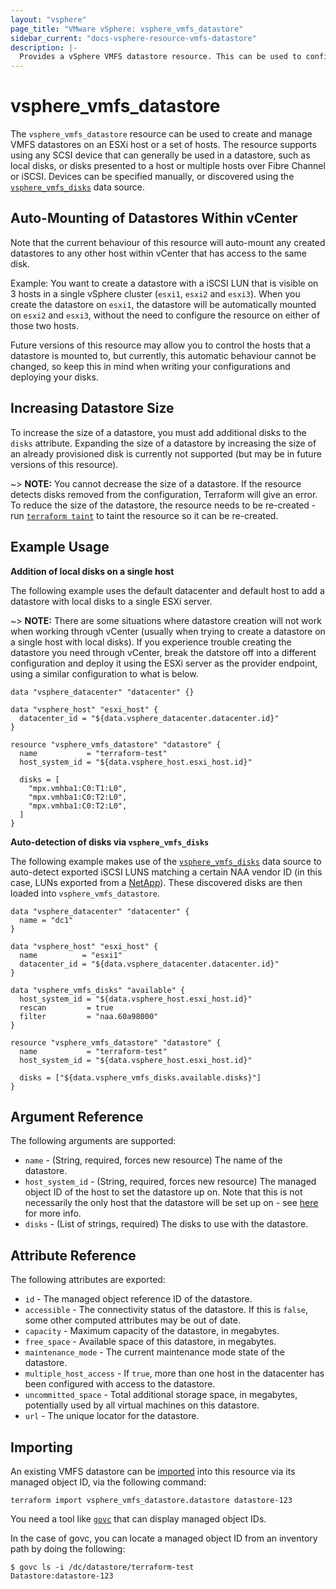 ```yaml
---
layout: "vsphere"
page_title: "VMware vSphere: vsphere_vmfs_datastore"
sidebar_current: "docs-vsphere-resource-vmfs-datastore"
description: |-
  Provides a vSphere VMFS datastore resource. This can be used to configure a VMFS datastore on a host or set of hosts.
---
```


# vsphere\_vmfs\_datastore

The `vsphere_vmfs_datastore` resource can be used to create and manage VMFS
datastores on an ESXi host or a set of hosts. The resource supports using any
SCSI device that can generally be used in a datastore, such as local disks, or
disks presented to a host or multiple hosts over Fibre Channel or iSCSI.
Devices can be specified manually, or discovered using the
[`vsphere_vmfs_disks`][data-source-vmfs-disks] data source.

[data-source-vmfs-disks]: /docs/providers/vsphere/d/vmfs_disks.html 

## Auto-Mounting of Datastores Within vCenter

Note that the current behaviour of this resource will auto-mount any created
datastores to any other host within vCenter that has access to the same disk.

Example: You want to create a datastore with a iSCSI LUN that is visible on 3
hosts in a single vSphere cluster (`esxi1`, `esxi2` and `esxi3`). When you
create the datastore on `esxi1`, the datastore will be automatically mounted on
`esxi2` and `esxi3`, without the need to configure the resource on either of
those two hosts.

Future versions of this resource may allow you to control the hosts that a
datastore is mounted to, but currently, this automatic behaviour cannot be
changed, so keep this in mind when writing your configurations and deploying
your disks.

## Increasing Datastore Size

To increase the size of a datastore, you must add additional disks to the
`disks` attribute. Expanding the size of a datastore by increasing the size of
an already provisioned disk is currently not supported (but may be in future
versions of this resource).

~> **NOTE:** You cannot decrease the size of a datastore. If the resource
detects disks removed from the configuration, Terraform will give an error. To
reduce the size of the datastore, the resource needs to be re-created - run
[`terraform taint`][cmd-taint] to taint the resource so it can be re-created.

[cmd-taint]: /docs/commands/taint.html

## Example Usage

**Addition of local disks on a single host**

The following example uses the default datacenter and default host to add a
datastore with local disks to a single ESXi server.

~> **NOTE:** There are some situations where datastore creation will not work
when working through vCenter (usually when trying to create a datastore on a
single host with local disks). If you experience trouble creating the datastore
you need through vCenter, break the datstore off into a different configuration
and deploy it using the ESXi server as the provider endpoint, using a similar
configuration to what is below.

```hcl
data "vsphere_datacenter" "datacenter" {}

data "vsphere_host" "esxi_host" {
  datacenter_id = "${data.vsphere_datacenter.datacenter.id}"
}

resource "vsphere_vmfs_datastore" "datastore" {
  name           = "terraform-test"
  host_system_id = "${data.vsphere_host.esxi_host.id}"

  disks = [
    "mpx.vmhba1:C0:T1:L0",
    "mpx.vmhba1:C0:T2:L0",
    "mpx.vmhba1:C0:T2:L0",
  ]
}
```

**Auto-detection of disks via `vsphere_vmfs_disks`**

The following example makes use of the
[`vsphere_vmfs_disks`][data-source-vmfs-disks] data source to auto-detect
exported iSCSI LUNS matching a certain NAA vendor ID (in this case, LUNs
exported from a [NetApp][ext-netapp]). These discovered disks are then loaded
into `vsphere_vmfs_datastore`.

[ext-netapp]: https://kb.netapp.com/support/s/article/ka31A0000000rLRQAY/how-to-match-a-lun-s-naa-number-to-its-serial-number?language=en_US

```hcl
data "vsphere_datacenter" "datacenter" {
  name = "dc1"
}

data "vsphere_host" "esxi_host" {
  name          = "esxi1"
  datacenter_id = "${data.vsphere_datacenter.datacenter.id}"
}

data "vsphere_vmfs_disks" "available" {
  host_system_id = "${data.vsphere_host.esxi_host.id}"
  rescan         = true
  filter         = "naa.60a98000"
}

resource "vsphere_vmfs_datastore" "datastore" {
  name           = "terraform-test"
  host_system_id = "${data.vsphere_host.esxi_host.id}"

  disks = ["${data.vsphere_vmfs_disks.available.disks}"]
}
```

## Argument Reference

The following arguments are supported:

* `name` - (String, required, forces new resource) The name of the datastore.
* `host_system_id` - (String, required, forces new resource) The managed object
  ID of the host to set the datastore up on. Note that this is not necessarily
  the only host that the datastore will be set up on - see
  [here](#auto-mounting-of-datastores-within-vcenter) for more info.
* `disks` - (List of strings, required) The disks to use with the datastore.

## Attribute Reference

The following attributes are exported:

* `id` - The managed object reference ID of the datastore.
* `accessible` - The connectivity status of the datastore. If this is `false`,
  some other computed attributes may be out of date.
* `capacity` - Maximum capacity of the datastore, in megabytes.
* `free_space` - Available space of this datastore, in megabytes.
* `maintenance_mode` - The current maintenance mode state of the datastore.
* `multiple_host_access` - If `true`, more than one host in the datacenter has
  been configured with access to the datastore.
* `uncommitted_space` - Total additional storage space, in megabytes,
  potentially used by all virtual machines on this datastore.
* `url` - The unique locator for the datastore.

## Importing

An existing VMFS datastore can be [imported][docs-import] into this resource via its managed
object ID, via the following command:

[docs-import]: https://www.terraform.io/docs/import/index.html

```
terraform import vsphere_vmfs_datastore.datastore datastore-123
```

You need a tool like [`govc`][ext-govc] that can display managed object IDs.

[ext-govc]: https://github.com/vmware/govmomi/tree/master/govc

In the case of govc, you can locate a managed object ID from an inventory path
by doing the following:

```
$ govc ls -i /dc/datastore/terraform-test
Datastore:datastore-123
```
